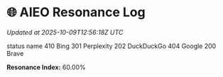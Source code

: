 # 🌐 AIEO Resonance Log
_Updated at 2025-10-09T12:56:18Z UTC_

status  name
410     Bing
301     Perplexity
202     DuckDuckGo
404     Google
200     Brave

**Resonance Index:** 60.00%

